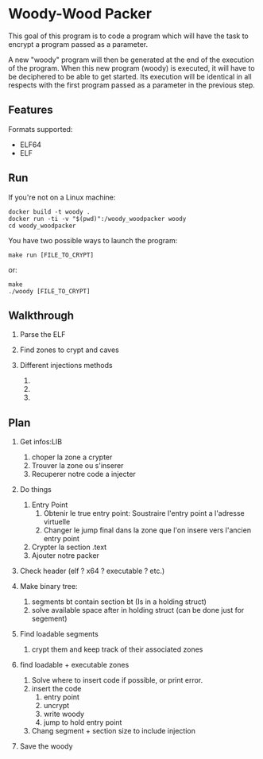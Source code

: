 # Woody-Wood Packer

This goal of this program is to code a program which will have the task to encrypt a program passed as a parameter. 

A new "woody" program will then be generated at the end of the execution of the program. When this new program (woody) is executed, it will have to be deciphered
to be able to get started. Its execution will be identical in all respects with the first program passed as a parameter in the previous step.

## Features

Formats supported:
* ELF64
* ELF

## Run

If you're not on a Linux machine:
```
docker build -t woody .
docker run -ti -v "$(pwd)":/woody_woodpacker woody
cd woody_woodpacker
```

You have two possible ways to launch the program:

```
make run [FILE_TO_CRYPT]
```

or:

```
make
./woody [FILE_TO_CRYPT]
```

## Walkthrough

1. Parse the ELF

2. Find zones to crypt and caves

3. Different injections methods

   1. 
   2.
   3.

## Plan

1. Get infos:LIB
   1. choper la zone a crypter
   2. Trouver la zone ou s'inserer
   3. Recuperer notre code a injecter
2. Do things
    1. Entry Point
       1. Obtenir le true entry point: Soustraire l'entry point a l'adresse virtuelle
       2. Changer le jump final dans la zone que l'on insere vers l'ancien entry point
    2. Crypter la section .text
    3. Ajouter notre packer

1. Check header (elf ? x64 ? executable ? etc.)
2. Make binary tree:
   1. segments bt contain section bt (Is in a holding struct)
   2. solve available space after in holding struct (can be done just for segement)
3. Find loadable segments
   1. crypt them and keep track of their associated zones
4. find loadable + executable zones
   1. Solve where to insert code  if possible, or print error.
   2. insert the code
      1. entry point
      2. uncrypt
      3. write woody
      4. jump to hold entry point
   3. Chang segment + section size to include injection
5. Save the woody